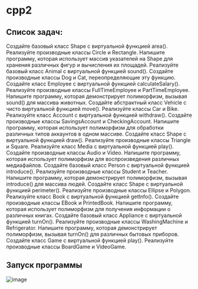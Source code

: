 # cpp2

## Список задач:
Создайте базовый класс Shape с виртуальной функцией area(). Реализуйте производные классы Circle и Rectangle. Напишите программу, которая использует массив указателей на Shape для хранения различных фигур и вычисления их площадей. Реализуйте базовый класс Animal с виртуальной функцией sound(). Создайте производные классы Dog и Cat, переопределяющие эту функцию. Создайте класс Employee с виртуальной функцией calculateSalary(). Реализуйте производные классы FullTimeEmployee и PartTimeEmployee. Напишите программу, которая демонстрирует полиморфизм, вызывая sound() для массива животных. Создайте абстрактный класс Vehicle с чисто виртуальной функцией move(). Реализуйте классы Car и Bike. Реализуйте класс Account с виртуальной функцией withdraw(). Создайте производные классы SavingsAccount и CheckingAccount. Напишите программу, которая использует полиморфизм для обработки различных типов аккаунтов в одном массиве. Создайте класс Shape с виртуальной функцией draw(). Реализуйте производные классы Triangle и Square. Реализуйте класс Media с виртуальной функцией play(). Создайте производные классы Audio и Video. Напишите программу, которая использует полиморфизм для воспроизведения различных медиафайлов. Создайте базовый класс Person с виртуальной функцией introduce(). Реализуйте производные классы Student и Teacher. Напишите программу, которая демонстрирует полиморфизм, вызывая introduce() для массива людей. Создайте класс Shape с виртуальной функцией perimeter(). Реализуйте производные классы Ellipse и Polygon. Реализуйте класс Book с виртуальной функцией getInfo(). Создайте производные классы EBook и PrintedBook. Напишите программу, которая использует полиморфизм для получения информации о различных книгах. Создайте базовый класс Appliance с виртуальной функцией turnOn(). Реализуйте производные классы WashingMachine и Refrigerator. Напишите программу, которая демонстрирует полиморфизм, вызывая turnOn() для различных бытовых приборов. Создайте класс Game с виртуальной функцией play(). Реализуйте производные классы BoardGame и VideoGame.

## Запуск программы
![image](https://github.com/user-attachments/assets/78f12d8d-ff5e-4f58-a301-15b11523b691)
